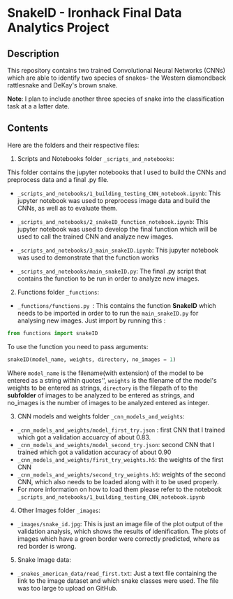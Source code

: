# SnakeID - Ironhack Final Data Analytics Project

## Description
This repository contains two trained Convolutional Neural Networks (CNNs) which are able to identify two species of snakes- the Western diamondback rattlesnake and DeKay's brown snake. 

**Note**: I plan to include another three species of snake into the classification task at a a latter date. 

## Contents 
Here are the folders and their respective files:

1. Scripts and Notebooks folder `_scripts_and_notebooks`:

This folder contains the jupyter notebooks that I used to build the CNNs and preprocess data and a final .py file.

- `_scripts_and_notebooks/1_building_testing_CNN_notebook.ipynb`: This jupyter notebook was used to preprocess image data and build the CNNs, as well as to evaluate them.

- `_scripts_and_notebooks/2_snakeID_function_notebook.ipynb`: This jupyter notebook was used to develop the final function which will be used to call the trained CNN and analyze new images. 

- `_scripts_and_notebooks/3_main_snakeID.ipynb`: This jupyter notebook was used to demonstrate that the function works

- `_scripts_and_notebooks/main_snakeID.py`: The final .py script that contains the function to be run in order to analyze new images. 

2. Functions folder  `_functions`:
- `_functions/functions.py `: This contains the function **SnakeID** which needs to be imported in order to to run the `main_snakeID.py` for analysing new images. Just import by running this :
```python
from functions import snakeID
``` 
To use the function you need to pass arguments:
```python
snakeID(model_name, weights, directory, no_images = 1)
``` 
Where
 `model_name` is the filename(with extension) of the model to be entered as a string within quotes'', `weights` is the filename of the model's weights to be entered as strings, `directory` is the filepath of to the **subfolder** of images to be analyzed to be entered as strings, and no_images  is the number of images to be analyzed entered as integer. 



3. CNN models and weights folder `_cnn_models_and_weights`:
- `_cnn_models_and_weights/model_first_try.json` : first CNN that I trained which got a validation accuarcy of about 0.83.
- `_cnn_models_and_weights/model_second_try.json`: second CNN that I trained which got a validation accuracy of about 0.90 
- `_cnn_models_and_weights/first_try_weights.h5`: the weights of the first CNN 
- `_cnn_models_and_weights/second_try_weights.h5`: weights of the second CNN, which also needs to be loaded along with it to be used properly. 
- For more information on how to load them please refer to the notebook `_scripts_and_notebooks/1_building_testing_CNN_notebook.ipynb`

4. Other Images folder `_images`:
- `_images/snake_id.jpg`: This is just an image file of the plot output of the validation analysis, which shows the results of idenification. The plots of images which have a green border were correctly predicted, where as red border is wrong.

5. Snake Image data:
- `_snakes_american_data/read_first.txt`: Just a text file containing the link to the image dataset and which snake classes were used. The file was too large to upload on GitHub.   
